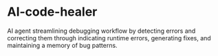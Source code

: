 # AI-code-healer
AI agent streamlining debugging workflow by detecting errors and correcting them through indicating runtime errors, generating fixes, and maintaining a memory of bug patterns.
